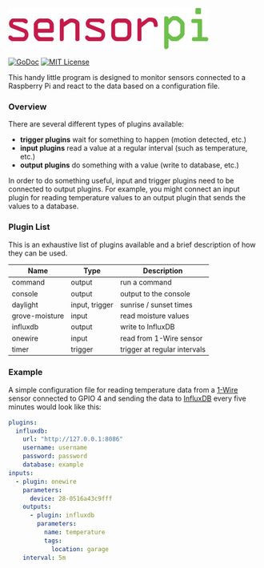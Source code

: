 ![sensorpi logo](https://github.com/nathan-osman/sensorpi/blob/main/img/logo.png?raw=true)

[![GoDoc](https://godoc.org/github.com/nathan-osman/sensorpi?status.svg)](https://godoc.org/github.com/nathan-osman/sensorpi)
[![MIT License](https://img.shields.io/badge/license-MIT-9370d8.svg?style=flat)](https://opensource.org/licenses/MIT)

This handy little program is designed to monitor sensors connected to a Raspberry Pi and react to the data based on a configuration file.

### Overview

There are several different types of plugins available:

- **trigger plugins** wait for something to happen (motion detected, etc.)
- **input plugins** read a value at a regular interval (such as temperature, etc.)
- **output plugins** do something with a value (write to database, etc.)

In order to do something useful, input and trigger plugins need to be connected to output plugins. For example, you might connect an input plugin for reading temperature values to an output plugin that sends the values to a database.

### Plugin List

This is an exhaustive list of plugins available and a brief description of how they can be used.

| Name           | Type           | Description                  |
|----------------|----------------|------------------------------|
| command        | output         | run a command                |
| console        | output         | output to the console        |
| daylight       | input, trigger | sunrise / sunset times       |
| grove-moisture | input          | read moisture values         |
| influxdb       | output         | write to InfluxDB            |
| onewire        | input          | read from 1-Wire sensor      |
| timer          | trigger        | trigger at regular intervals |

### Example

A simple configuration file for reading temperature data from a [1-Wire](https://en.wikipedia.org/wiki/1-Wire) sensor connected to GPIO 4 and sending the data to [InfluxDB](https://en.wikipedia.org/wiki/InfluxDB) every five minutes would look like this:

```yaml
plugins:
  influxdb:
    url: "http://127.0.0.1:8086"
    username: username
    password: password
    database: example
inputs:
  - plugin: onewire
    parameters:
      device: 28-0516a43c9fff
    outputs:
      - plugin: influxdb
        parameters:
          name: temperature
          tags:
            location: garage
    interval: 5m
```
